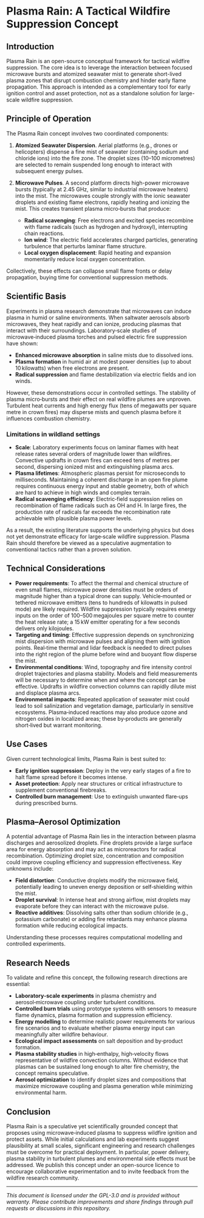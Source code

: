 # Plasma Rain: A Tactical Wildfire Suppression Concept

## Introduction
Plasma Rain is an open-source conceptual framework for tactical wildfire suppression. The core idea is to leverage the interaction between focused microwave bursts and atomized seawater mist to generate short-lived plasma zones that disrupt combustion chemistry and hinder early flame propagation. This approach is intended as a complementary tool for early ignition control and asset protection, not as a standalone solution for large-scale wildfire suppression.

## Principle of Operation
The Plasma Rain concept involves two coordinated components:

1. **Atomized Seawater Dispersion**. Aerial platforms (e.g., drones or helicopters) dispense a fine mist of seawater (containing sodium and chloride ions) into the fire zone. The droplet sizes (10–100 micrometres) are selected to remain suspended long enough to interact with subsequent energy pulses.

2. **Microwave Pulses**. A second platform directs high-power microwave bursts (typically at 2.45 GHz, similar to industrial microwave heaters) into the mist. The microwaves couple strongly with the ionic seawater droplets and existing flame electrons, rapidly heating and ionizing the mist. This creates transient plasma micro‑bursts that produce:
   - **Radical scavenging**: Free electrons and excited species recombine with flame radicals (such as hydrogen and hydroxyl), interrupting chain reactions.
   - **Ion wind**: The electric field accelerates charged particles, generating turbulence that perturbs laminar flame structure.
   - **Local oxygen displacement**: Rapid heating and expansion momentarily reduce local oxygen concentration.

Collectively, these effects can collapse small flame fronts or delay propagation, buying time for conventional suppression methods.

## Scientific Basis
Experiments in plasma research demonstrate that microwaves can induce plasma in humid or saline environments. When saltwater aerosols absorb microwaves, they heat rapidly and can ionize, producing plasmas that interact with their surroundings. Laboratory‑scale studies of microwave‑induced plasma torches and pulsed electric fire suppression have shown:

- **Enhanced microwave absorption** in saline mists due to dissolved ions.
- **Plasma formation** in humid air at modest power densities (up to about 10 kilowatts) when free electrons are present.
- **Radical suppression** and flame destabilization via electric fields and ion winds.

However, these demonstrations occur in controlled settings. The stability of plasma micro‑bursts and their effect on real wildfire plumes are unproven. Turbulent heat currents and high energy flux (tens of megawatts per square metre in crown fires) may disperse mists and quench plasma before it influences combustion chemistry.

### Limitations in wildland settings
- **Scale**: Laboratory experiments focus on laminar flames with heat release rates several orders of magnitude lower than wildfires. Convective updrafts in crown fires can exceed tens of metres per second, dispersing ionized mist and extinguishing plasma arcs.
- **Plasma lifetimes**: Atmospheric plasmas persist for microseconds to milliseconds. Maintaining a coherent discharge in an open fire plume requires continuous energy input and stable geometry, both of which are hard to achieve in high winds and complex terrain.
- **Radical scavenging efficiency**: Electric‑field suppression relies on recombination of flame radicals such as OH and H. In large fires, the production rate of radicals far exceeds the recombination rate achievable with plausible plasma power levels.

As a result, the existing literature supports the underlying physics but does not yet demonstrate efficacy for large‑scale wildfire suppression. Plasma Rain should therefore be viewed as a speculative augmentation to conventional tactics rather than a proven solution.

## Technical Considerations
- **Power requirements**: To affect the thermal and chemical structure of even small flames, microwave power densities must be orders of magnitude higher than a typical drone can supply. Vehicle‑mounted or tethered microwave emitters (tens to hundreds of kilowatts in pulsed mode) are likely required. Wildfire suppression typically requires energy inputs on the order of 100–500 megajoules per square metre to counter the heat release rate; a 15 kW emitter operating for a few seconds delivers only kilojoules.
- **Targeting and timing**: Effective suppression depends on synchronizing mist dispersion with microwave pulses and aligning them with ignition points. Real‑time thermal and lidar feedback is needed to direct pulses into the right region of the plume before wind and buoyant flow disperse the mist.
- **Environmental conditions**: Wind, topography and fire intensity control droplet trajectories and plasma stability. Models and field measurements will be necessary to determine when and where the concept can be effective. Updrafts in wildfire convection columns can rapidly dilute mist and displace plasma arcs.
- **Environmental impacts**: Repeated application of seawater mist could lead to soil salinization and vegetation damage, particularly in sensitive ecosystems. Plasma‑induced reactions may also produce ozone and nitrogen oxides in localized areas; these by‑products are generally short‑lived but warrant monitoring.

## Use Cases
Given current technological limits, Plasma Rain is best suited to:
- **Early ignition suppression**: Deploy in the very early stages of a fire to halt flame spread before it becomes intense.
- **Asset protection**: Apply near structures or critical infrastructure to supplement conventional firebreaks.
- **Controlled burn management**: Use to extinguish unwanted flare‑ups during prescribed burns.

## Plasma–Aerosol Optimization
A potential advantage of Plasma Rain lies in the interaction between plasma discharges and aerosolized droplets. Fine droplets provide a large surface area for energy absorption and may act as microreactors for radical recombination. Optimizing droplet size, concentration and composition could improve coupling efficiency and suppression effectiveness. Key unknowns include:

- **Field distortion**: Conductive droplets modify the microwave field, potentially leading to uneven energy deposition or self‑shielding within the mist.
- **Droplet survival**: In intense heat and strong airflow, mist droplets may evaporate before they can interact with the microwave pulse.
- **Reactive additives**: Dissolving salts other than sodium chloride (e.g., potassium carbonate) or adding fire retardants may enhance plasma formation while reducing ecological impacts.

Understanding these processes requires computational modelling and controlled experiments.

## Research Needs
To validate and refine this concept, the following research directions are essential:

- **Laboratory‑scale experiments** in plasma chemistry and aerosol‑microwave coupling under turbulent conditions.
- **Controlled burn trials** using prototype systems with sensors to measure flame dynamics, plasma formation and suppression efficiency.
- **Energy modelling** to determine realistic power requirements for various fire scenarios and to evaluate whether plasma energy input can meaningfully alter wildfire behaviour.
- **Ecological impact assessments** on salt deposition and by‑product formation.
- **Plasma stability studies** in high‑enthalpy, high‑velocity flows representative of wildfire convection columns. Without evidence that plasmas can be sustained long enough to alter fire chemistry, the concept remains speculative.
- **Aerosol optimization** to identify droplet sizes and compositions that maximize microwave coupling and plasma generation while minimizing environmental harm.

## Conclusion
Plasma Rain is a speculative yet scientifically grounded concept that proposes using microwave‑induced plasma to suppress wildfire ignition and protect assets. While initial calculations and lab experiments suggest plausibility at small scales, significant engineering and research challenges must be overcome for practical deployment. In particular, power delivery, plasma stability in turbulent plumes and environmental side effects must be addressed. We publish this concept under an open-source licence to encourage collaborative experimentation and to invite feedback from the wildfire research community.

---

*This document is licensed under the GPL-3.0 and is provided without warranty. Please contribute improvements and share findings through pull requests or discussions in this repository.*

